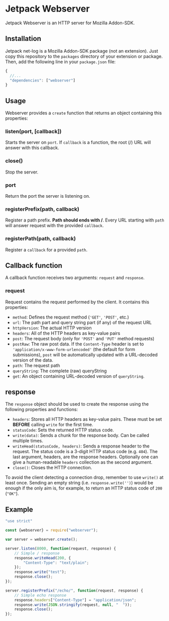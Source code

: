 Jetpack Webserver
=================

Jetpack Webserver is an HTTP server for Mozilla Addon-SDK.

Installation
------------

Jetpack net-log is a Mozilla Addon-SDK package (not an extension). Just copy this repository to the
`packages` directory of your extension or package. Then, add the following line in your
`package.json` file:

```js
{
  //...
  "dependencies": ["webserver"]
}
```

Usage
-----

Webserver provides a `create` function that returns an object containing this
properties:

### listen(port, [callback])

Starts the server on `port`. If `callback` is a function, the root (/) URL will answer
with this callback.

### close()

Stop the server.

### port

Return the port the server is listening on.

### registerPrefix(path, callback)

Register a path prefix. **Path should ends with /**. Every URL starting with `path` will
answer request with the provided `callback`.

### registerPath(path, callback)

Register a `callback` for a provided `path`.


Callback function
-----------------

A callback function receives two arguments: `request` and `response`.

### request

Request contains the request performed by the client. It contains this properties:

 * `method`: Defines the request method (`'GET'`, `'POST'`, etc.)
 * `url`: The path part and query string part (if any) of the request URL
 * `httpVersion`: The actual HTTP version
 * `headers`: All of the HTTP headers as key-value pairs
 * `post`: The request body (only for `'POST'` and `'PUT'` method requests)
 * `postRaw`: The raw post data. If the `Content-Type` header is set to
   `'application/x-www-form-urlencoded'` (the default for form submissions),
   `post` will be automatically updated with a URL-decoded version of the data.
 * `path`: The request path
 * `queryString`: The complete (raw) queryString
 * `get`: An object containing URL-decoded version of `queryString`.

## response

The `response` object should be used to create the response using the following
properties and functions:

 * `headers`: Stores all HTTP headers as key-value pairs. These must be set
   **BEFORE** calling `write` for the first time.
 * `statusCode`: Sets the returned HTTP status code.
 * `write(data)`: Sends a chunk for the response body. Can be called multiple times.
 * `writeHead(statusCode, headers)`: Sends a response header to the request. The status
   code is a 3-digit HTTP status code (e.g. `404`). The last argument, headers, are the response
   headers. Optionally one can give a human-readable `headers` collection as the second argument.
 * `close()`: Closes the HTTP connection.

To avoid the client detecting a connection drop, remember to use `write()` at least
once. Sending an empty string (i.e. `response.write('')`) would be enough if the only
aim is, for example, to return an HTTP status code of `200` (`"OK"`).


Example
-------

```js
"use strict"

const {webserver} = require("webserver");

var server = webserver.create();

server.listen(8000, function(request, response) {
    // Simple / response
    response.writeHead(200, {
        "Content-Type": "text/plain";
    });
    response.write("test");
    response.close();
});

server.registerPrefix("/echo/", function(request, response) {
    // Simple echo response
    response.headers["Content-Type"] = "application/json";
    response.write(JSON.stringify(request, null, "  "));
    response.close();
});
```
